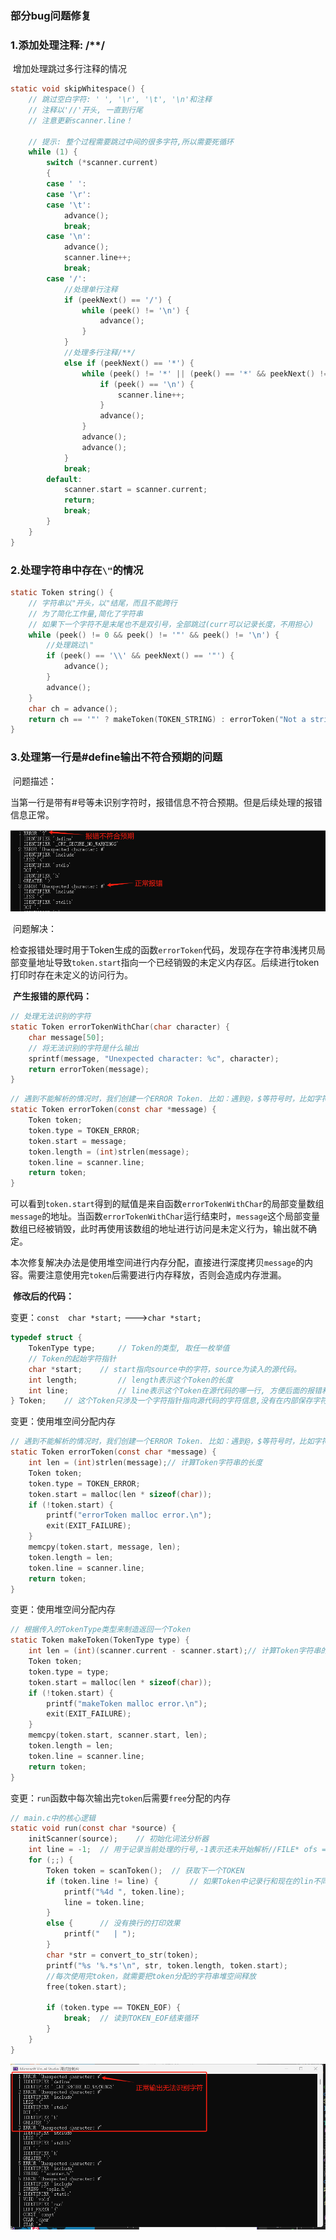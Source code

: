 ### 部分bug问题修复

### 1.添加处理注释: /**/

​	增加处理跳过多行注释的情况

```c
static void skipWhitespace() {
	// 跳过空白字符: ' ', '\r', '\t', '\n'和注释
	// 注释以'//'开头, 一直到行尾
	// 注意更新scanner.line！

	// 提示: 整个过程需要跳过中间的很多字符,所以需要死循环
	while (1) {
		switch (*scanner.current)
		{
		case ' ':
		case '\r':
		case '\t':
			advance();
			break;
		case '\n':
			advance();
			scanner.line++;
			break;
		case '/':
            //处理单行注释
			if (peekNext() == '/') {
				while (peek() != '\n') {
					advance();
				}
			}
            //处理多行注释/**/
			else if (peekNext() == '*') {
				while (peek() != '*' || (peek() == '*' && peekNext() != '/')) {
					if (peek() == '\n') {
						scanner.line++;
					}
					advance();
				}
				advance();
				advance();
			}
			break;
		default:
			scanner.start = scanner.current;
			return;
			break;
		}
	}
}
```

### 2.处理字符串中存在`\"`的情况

```c
static Token string() {
	// 字符串以"开头，以"结尾，而且不能跨行
	// 为了简化工作量,简化了字符串
	// 如果下一个字符不是末尾也不是双引号，全部跳过(curr可以记录长度，不用担心)
	while (peek() != 0 && peek() != '"' && peek() != '\n') {
        //处理跳过\"
		if (peek() == '\\' && peekNext() == '"') {
			advance();
		}
		advance();
	}
	char ch = advance();
	return ch == '"' ? makeToken(TOKEN_STRING) : errorToken("Not a string");
}
```

### 3.处理第一行是#define输出不符合预期的问题

​	问题描述：

​	当第一行是带有#号等未识别字符时，报错信息不符合预期。但是后续处理的报错信息正常。

![image-20240423110931689](./%E9%83%A8%E5%88%86bug%E9%97%AE%E9%A2%98%E4%BF%AE%E5%A4%8D/image-20240423110931689.png)

​	问题解决：

​	检查报错处理时用于Token生成的函数`errorToken`代码，发现存在字符串浅拷贝局部变量地址导致`token.start`指向一个已经销毁的未定义内存区。后续进行token打印时存在未定义的访问行为。

​	**产生报错的原代码：**

```c
// 处理无法识别的字符
static Token errorTokenWithChar(char character) {
	char message[50];
	// 将无法识别的字符是什么输出
	sprintf(message, "Unexpected character: %c", character);
	return errorToken(message);
}
```

```c
// 遇到不能解析的情况时，我们创建一个ERROR Token. 比如：遇到@，$等符号时，比如字符串，字符没有对应的右引号时。
static Token errorToken(const char *message) {
	Token token;
	token.type = TOKEN_ERROR;
	token.start = message;
	token.length = (int)strlen(message);
	token.line = scanner.line;
	return token;
}
```

​	可以看到`token.start`得到的赋值是来自函数`errorTokenWithChar`的局部变量数组`message`的地址。当函数`errorTokenWithChar`运行结束时，`message`这个局部变量数组已经被销毁，此时再使用该数组的地址进行访问是未定义行为，输出就不确定。

​	本次修复解决办法是使用堆空间进行内存分配，直接进行深度拷贝`message`的内容。需要注意使用完`token`后需要进行内存释放，否则会造成内存泄漏。

​	**修改后的代码：**

变更：`const  char *start;` --->`char *start;`

```c
typedef struct {
    TokenType type;		// Token的类型, 取任一枚举值
    // Token的起始字符指针
    char *start;	// start指向source中的字符，source为读入的源代码。
    int length;		    // length表示这个Token的长度
    int line;		    // line表示这个Token在源代码的哪一行, 方便后面的报错和描述Token
} Token;	// 这个Token只涉及一个字符指针指向源代码的字符信息,没有在内部保存字符数据
```

变更：使用堆空间分配内存

```c
// 遇到不能解析的情况时，我们创建一个ERROR Token. 比如：遇到@，$等符号时，比如字符串，字符没有对应的右引号时。
static Token errorToken(const char *message) {
	int len = (int)strlen(message);// 计算Token字符串的长度
	Token token;
	token.type = TOKEN_ERROR;
	token.start = malloc(len * sizeof(char));
	if (!token.start) {
		printf("errorToken malloc error.\n");
		exit(EXIT_FAILURE);
	}
	memcpy(token.start, message, len);
	token.length = len;
	token.line = scanner.line;
	return token;
}
```

变更：使用堆空间分配内存

```c
// 根据传入的TokenType类型来制造返回一个Token
static Token makeToken(TokenType type) {
	int len = (int)(scanner.current - scanner.start);// 计算Token字符串的长度
	Token token;
	token.type = type;
	token.start = malloc(len * sizeof(char));
	if (!token.start) {
		printf("makeToken malloc error.\n");
		exit(EXIT_FAILURE);
	}
	memcpy(token.start, scanner.start, len);
	token.length = len;
	token.line = scanner.line;
	return token;
}
```

变更：`run`函数中每次输出完`token`后需要`free`分配的内存

```c
// main.c中的核心逻辑
static void run(const char *source) {
	initScanner(source);	// 初始化词法分析器
	int line = -1;  // 用于记录当前处理的行号,-1表示还未开始解析//FILE* ofs = fopen("1.txt", "w");
	for (;;) {  
		Token token = scanToken();  // 获取下一个TOKEN
		if (token.line != line) {		// 如果Token中记录行和现在的lin不同就执行换行打印的效果		
			printf("%4d ", token.line); 
			line = token.line; 
		}
		else {		// 没有换行的打印效果
			printf("   | ");
		}
		char *str = convert_to_str(token);
		printf("%s '%.*s'\n", str, token.length, token.start);
		//每次使用完token，就需要把token分配的字符串堆空间释放
		free(token.start);

		if (token.type == TOKEN_EOF) {
			break;	// 读到TOKEN_EOF结束循环
		}
	}
}
```

![正常输出](./%E9%83%A8%E5%88%86bug%E9%97%AE%E9%A2%98%E4%BF%AE%E5%A4%8D/image-20240423113417650.png)